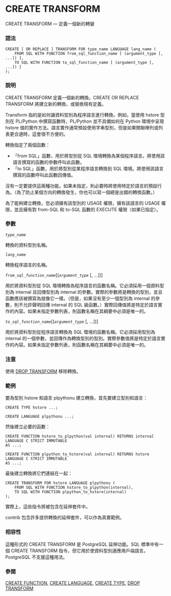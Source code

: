 # CREATE TRANSFORM

CREATE TRANSFORM — 定義一個新的轉變

### 語法

```
CREATE [ OR REPLACE ] TRANSFORM FOR type_name LANGUAGE lang_name (
    FROM SQL WITH FUNCTION from_sql_function_name [ (argument_type [, ...]) ],
    TO SQL WITH FUNCTION to_sql_function_name [ (argument_type [, ...]) ]
);
```

### 說明

CREATE TRANSFORM 定義一個新的轉換。CREATE OR REPLACE TRANSFORM 將建立新的轉換，或替換現有定義。

Transform 指的是如何讓資料型別為程序語言進行轉換。例如，當使用 hstore 型別在 PL/Python 中撰寫函數時，PL/Python 並不具備如何在 Python 環境中呈現 hstore 值的實作方法。語言實作通常預設使用字串型別，但是如果關聯陣列或列表更合適時，這會很不方便的。

轉換指定了兩個函數：

* 「from SQL」函數，用於將型別從 SQL 環境轉換為某個程序語言。將使用該語言撰寫的函數的參數呼叫此函數。
* 「to SQL」函數，用於將型別從某程序語言轉換到 SQL 環境。將使用該語言撰寫的函數呼叫此函數回傳值。

沒有一定要提供這兩種功能。如果未指定，則必要時將使用特定於語言的預設行為。（為了防止某個方向的轉換發生，你也可以寫一個總是出錯的轉換函數。）

為了能夠建立轉換，您必須擁有該型別的 USAGE 權限，擁有該語言的 USAGE 權限，並且擁有對 from-SQL 和 to-SQL 函數的 EXECUTE 權限（如果已指定）。

### 參數

_`type_name`_

轉換的資料型別名稱。

_`lang_name`_

轉換程序語言的名稱。

_`from_sql_function_name`_\[(_`argument_type`_ \[, ...])]

用於將資料型別從 SQL 環境轉換為程序語言的函數名稱。它必須採用一個資料型別為 internal 且回傳型別為 internal 的參數。實際的參數將是轉換的型別，並且函數應該被撰寫為就像它一樣。（但是，如果沒有至少一個型別為 internal 的參數，則不允許聲明回傳 internal 的 SQL 級函數。）實際回傳值將是特定於語言實作的內容。如果未指定參數列表，則函數名稱在其綱要中必須是唯一的。

_`to_sql_function_name`_\[(_`argument_type`_ \[, ...])]

用於將資料型別從程序語言轉換為 SQL 環境的函數名稱。它必須採用型別為 internal 的一個參數，並回傳作為轉換型別的型別。實際參數值將是特定於語言實作的內容。如果未指定參數列表，則函數名稱在其綱要中必須是唯一的。

### 注意

使用 [DROP TRANSFORM](drop-transform.md) 移除轉換。

### 範例

要為型別 hstore 和語言 plpythonu 建立轉換，首先要建立型別和語言：

```
CREATE TYPE hstore ...;

CREATE LANGUAGE plpythonu ...;
```

然後建立必要的函數：

```
CREATE FUNCTION hstore_to_plpython(val internal) RETURNS internal
LANGUAGE C STRICT IMMUTABLE
AS ...;

CREATE FUNCTION plpython_to_hstore(val internal) RETURNS hstore
LANGUAGE C STRICT IMMUTABLE
AS ...;
```

最後建立轉換將它們連結在一起：

```
CREATE TRANSFORM FOR hstore LANGUAGE plpythonu (
    FROM SQL WITH FUNCTION hstore_to_plpython(internal),
    TO SQL WITH FUNCTION plpython_to_hstore(internal)
);
```

實際上，這些指令將被包含在延伸套件中。

contrib 包含許多提供轉換的延伸套件，可以作為真實範例。

### 相容性

這種形式的 CREATE TRANSFORM 是 PostgreSQL 延伸功能。SQL 標準中有一個 CREATE TRANSFORM 指令，但它用於使資料型別適應用戶端語言。 PostgreSQL 不支援這種用法。

### 參閱

[CREATE FUNCTION](create-function.md), [CREATE LANGUAGE](create-language.md), [CREATE TYPE](create-type.md), [DROP TRANSFORM](drop-transform.md)
